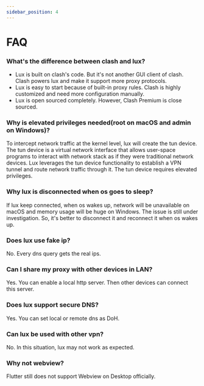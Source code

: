 ```yaml
---
sidebar_position: 4
---
```


# FAQ

### What's the difference between clash and lux?

* Lux is built on clash's code. But it's not another GUI client of clash. Clash powers lux and make it support more
  proxy protocols.
* Lux is easy to start because of built-in proxy rules. Clash is highly customized and need more configuration manually.
* Lux is open sourced completely. However, Clash Premium is close sourced.

### Why is elevated privileges needed(root on macOS and admin on Windows)?

To intercept network traffic at the kernel level, lux will create the tun device.
The tun device is a virtual network interface that allows user-space programs to interact with network stack as if they
were traditional network devices.
Lux leverages the tun device functionality to establish a VPN tunnel and route network traffic through it.
The tun device requires elevated privileges.

### Why lux is disconnected when os goes to sleep?

If lux keep connected, when os wakes up, network will be unavailable on macOS and memory usage will be huge on Windows.
The issue is still under investigation.
So, it's better to disconnect it and reconnect it when os wakes up.

### Does lux use fake ip?

No. Every dns query gets the real ips.

### Can I share my proxy with other devices in LAN?

Yes. You can enable a local http server. Then other devices can connect this server.

### Does lux support secure DNS?

Yes. You can set local or remote dns as DoH.

### Can lux be used with other vpn?

No. In this situation, lux may not work as expected. 


### Why not webview?

Flutter still does not support Webview on Desktop officially.

